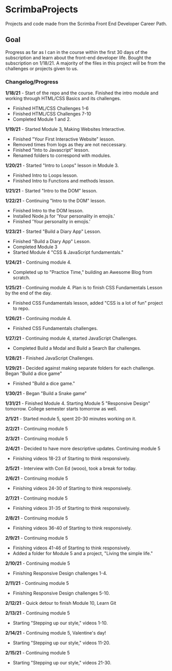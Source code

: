# ScrimbaProjects

Projects and code made from the Scrimba Front End Developer Career Path.

## Goal

Progress as far as I can in the course within the first 30 days of the subscription and learn about the front-end developer life. Bought the subscription on 1/18/21. A majority of the files in this project will be from the challenges or projects given to us.

### Changelog/Progress

**1/18/21** - Start of the repo and the course. Finished the intro module and working through HTML/CSS Basics and its challenges.

- Finished HTML/CSS Challenges 1-6
- Finished HTML/CSS Challenges 7-10
- Completed Module 1 and 2.

<!---->

**1/19/21** - Started Module 3, Making Websites Interactive.

- Finished "Your First Interactive Website" lesson.
- Removed times from logs as they are not neccessary.
- Finished "Into to Javascript" lesson.
- Renamed folders to correspond with modules.

<!---->

**1/20/21** - Started "Intro to Loops" lesson in Module 3.

- Finished Intro to Loops lesson.
- Finished Intro to Functions and methods lesson.

<!---->

**1/21/21** - Started "Intro to the DOM" lesson.

<!---->

**1/22/21** - Continuing "Intro to the DOM" lesson.

- Finished Intro to the DOM lesson.
- Installed Node.js for 'Your personality in emojis.'
- Finished 'Your personality in emojis.'

<!---->

**1/23/21** - Started "Build a Diary App" Lesson.

- Finished "Build a Diary App" Lesson.
- Completed Module 3
- Started Module 4 "CSS & JavaScript fundamentals."

<!---->

**1/24/21** - Continuing module 4.

- Completed up to "Practice Time," building an Awesome Blog from scratch.

<!---->

**1/25/21** - Continuing module 4. Plan is to finish CSS Fundamentals Lesson by the end of the day.

- Finished CSS Fundamentals lesson, added "CSS is a lot of fun" project to repo.

<!---->

**1/26/21** - Continuing module 4.

- Finished CSS Fundamentals challenges.

<!---->

**1/27/21** - Continuing module 4, started JavaScript Challenges.

- Completed Build a Modal and Build a Search Bar challenges.

<!---->

**1/28/21** - Finished JavaScript Challenges.

<!---->

**1/29/21** - Decided against making separate folders for each challenge. Began "Build a dice game"

- Finished "Build a dice game."

<!---->

**1/30/21** - Began "Build a Snake game"

<!---->

**1/31/21** - Finished Module 4. Starting Module 5 "Responsive Design" tomorrow. College semester starts tomorrow as well.

<!---->

**2/1/21** - Started module 5, spent 20-30 minutes working on it.

<!---->

**2/2/21** - Continuing module 5

<!---->

**2/3/21** - Continuing module 5

<!---->

**2/4/21** - Decided to have more descriptive updates. Continuing module 5

- Finishing videos 18-23 of Starting to think responsively.

<!---->

**2/5/21** - Interview with Con Ed (wooo), took a break for today.

<!---->

**2/6/21** - Continuing module 5

- Finishing videos 24-30 of Starting to think responsively.

<!---->

**2/7/21** - Continuing module 5

- Finishing videos 31-35 of Starting to think responsively.

<!---->

**2/8/21** - Continuing module 5

- Finishing videos 36-40 of Starting to think responsively.

<!---->

**2/9/21** - Continuing module 5

- Finishing videos 41-46 of Starting to think responsively.
- Added a folder for Module 5 and a project, "Living the simple life."

<!---->

**2/10/21** - Continuing module 5

- Finishing Responsive Design challenges 1-4.

<!---->

**2/11/21** - Continuing module 5

- Finishing Responsive Design challenges 5-10.

<!---->

**2/12/21** - Quick detour to finish Module 10, Learn Git

<!---->

**2/13/21** - Continuing module 5

- Starting "Stepping up our style," videos 1-10.

<!---->

**2/14/21** - Continuing module 5, Valentine's day!

- Starting "Stepping up our style," videos 11-20.

<!---->

**2/15/21** - Continuing module 5

- Starting "Stepping up our style," videos 21-30.
